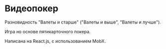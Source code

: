 # Видеопокер

Разновидность "Валеты и старше" ("Валеты и выше", "Валеты и лучше").

Игра но основе пятикарточного покера.

Написана на React.js, с использованием MobX.